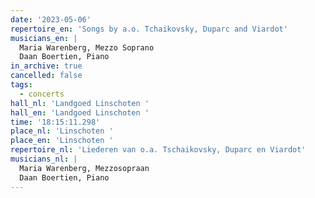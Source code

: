 ```yaml
---
date: '2023-05-06'
repertoire_en: 'Songs by a.o. Tchaikovsky, Duparc and Viardot'
musicians_en: |
  Maria Warenberg, Mezzo Soprano
  Daan Boertien, Piano 
in_archive: true
cancelled: false
tags:
  - concerts
hall_nl: 'Landgoed Linschoten '
hall_en: 'Landgoed Linschoten '
time: '18:15:11.298'
place_nl: 'Linschoten '
place_en: 'Linschoten '
repertoire_nl: 'Liederen van o.a. Tschaikovsky, Duparc en Viardot'
musicians_nl: |
  Maria Warenberg, Mezzosopraan
  Daan Boertien, Piano
---
```


